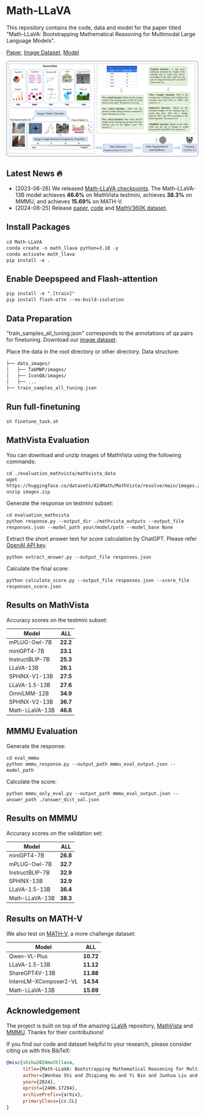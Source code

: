 # Math-LLaVA

This repository contains the code, data and model for the paper titled "Math-LLaVA: Bootstrapping Mathematical Reasoning for Multimodal Large Language Models".

[Paper](http://arxiv.org/abs/2406.17294), [Image Dataset](), [Model](https://huggingface.co/Zhiqiang007/Math-LLaVA/tree/main)

![ex1](pipeline.png)

## Latest News 🔥
* [2023-06-26] We released [Math-LLaVA checkpoints](https://huggingface.co/Zhiqiang007/Math-LLaVA/tree/main). The Math-LLaVA-13B model achieves **46.6%** on MathVista testmini, achieves **38.3%** on MMMU, and achieves **15.69%** on MATH-V.
* [2024-06-25] Release [paper](http://arxiv.org/abs/2406.17294), [code](https://github.com/HZQ950419/Math-LLaVA) and [MathV360K dataset]().

## Install Packages
```
cd Math-LLaVA
conda create -n math_llava python=3.10 -y
conda activate math_llava
pip install -e .
```
## Enable Deepspeed and Flash-attention
```
pip install -e ".[train]"
pip install flash-attn --no-build-isolation
```

## Data Preparation
"train_samples_all_tuning.json" corresponds to the annotations of qa pairs for finetuning. 
Download our [image dataset]().

Place the data in the root directory or other directory.
Data structure:
```
├── data_images/
│   ├── TabMWP/images/
│   ├── IconQA/images/
│   ├── ...
├── train_samples_all_tuning.json
```

## Run full-finetuning
```
sh finetune_task.sh
```

## MathVista Evaluation
You can download and unzip images of MathVista using the following commands:
```
cd ./evaluation_mathvista/mathvista_data
wget https://huggingface.co/datasets/AI4Math/MathVista/resolve/main/images.zip
unzip images.zip
```
Generate the response on testmini subset:
```
cd evaluation_mathvista
python response.py --output_dir ./mathvista_outputs --output_file responses.json --model_path your/model/path --model_base None 
```
Extract the short answer text for score calculation by ChatGPT. Please refer [OpenAI API key](https://platform.openai.com/account/api-keys).
```
python extract_answer.py --output_file responses.json
```
Calculate the final score:
```
python calculate_score.py --output_file responses.json --score_file responses_score.json
```
## Results on MathVista
Accuracy scores on the testmini subset:

| Model                 | ALL    |
|-----------------------|--------|
| mPLUG-Owl-7B          |**22.2**|
| miniGPT4-7B           |**23.1**|
| InstructBLIP-7B       |**25.3**|
| LLaVA-13B             |**26.1**|
| SPHINX-V1-13B         |**27.5**|
| LLaVA-1.5-13B         |**27.6**|
| OmniLMM-12B           |**34.9**|
| SPHINX-V2-13B         |**36.7**|
| Math-LLaVA-13B        |**46.6**|



## MMMU Evaluation
Generate the response:
```
cd eval_mmmu
python mmmu_response.py --output_path mmmu_eval_output.json --model_path 
```
Calculate the score:
```
python mmmu_only_eval.py --output_path mmmu_eval_output.json --answer_path ./answer_dict_val.json
```
## Results on MMMU
Accuracy scores on the validation set:

| Model                 | ALL    |
|-----------------------|--------|
| miniGPT4-7B           |**26.8**|
| mPLUG-Owl-7B          |**32.7**|
| InstructBLIP-7B       |**32.9**|
| SPHINX-13B            |**32.9**|
| LLaVA-1.5-13B         |**36.4**|
| Math-LLaVA-13B        |**38.3**|

## Results on MATH-V
We also test on [MATH-V](https://github.com/mathvision-cuhk/MATH-V), a more challenge dataset:

| Model                 | ALL    |
|-----------------------|--------|
| Qwen-VL-Plus          |**10.72**|
| LLaVA-1.5-13B         |**11.12**|
| ShareGPT4V-13B        |**11.88**|
| InternLM-XComposer2-VL|**14.54**|
| Math-LLaVA-13B        |**15.69**|

## Acknowledgement
The project is built on top of the amazing [LLaVA](https://github.com/haotian-liu/LLaVA) repository, [MathVista](https://github.com/lupantech/MathVista) and [MMMU](https://github.com/MMMU-Benchmark/MMMU). Thanks for their contributions!


If you find our code and dataset helpful to your research, please consider citing us with this BibTeX:
```bibtex
@misc{shihu2024mathllava,
      title={Math-LLaVA: Bootstrapping Mathematical Reasoning for Multimodal Large Language Models}, 
      author={Wenhao Shi and Zhiqiang Hu and Yi Bin and Junhua Liu and Yang Yang and See-Kiong Ng and Lidong Bing and Roy Ka-Wei Lee},
      year={2024},
      eprint={2406.17294},
      archivePrefix={arXiv},
      primaryClass={cs.CL}
}
```

